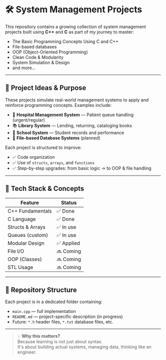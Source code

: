 # 🛠️ System Management Projects

This repository contains a growing collection of system management projects built using **C++** and **C** as part of my journey to master:

- The Basic Programming Concepts Using C and C++
- File-based databases
- OOP (Object-Oriented Programming)
- Clean Code & Modularity
- System Simulation & Design
- and more...
  

---

## 📌 Project Ideas & Purpose

These projects simulate real-world management systems to apply and reinforce programming concepts. Examples include:

- 🏥 **Hospital Management System** — Patient queue handling (urgent/regular)
- 📚 **Library System** — Lending, returning, cataloging books
- 🏫 **School System** — Student records and performance
- 📁 **File-based Database Systems** (planned)

Each project is structured to improve:
- ✅ Code organization
- ✅ Use of `structs`, `arrays`, and `functions`
- ✅ Step-by-step upgrades: from basic logic → to OOP & file handling

---

## 🚀 Tech Stack & Concepts

| Feature            | Status      |
|--------------------|-------------|
| C++ Fundamentals   | ✅ Done      |
| C Language         | ✅ Done    |
| Structs & Arrays   | ✅ In use    |
| Queues (custom)    | ✅ In use    |
| Modular Design     | ✅ Applied   |
| File I/O           | 🔜 Coming   |
| OOP (Classes)      | 🔜 Coming   |
| STL Usage          | 🔜 Coming   |

---

## 📁 Repository Structure

Each project is in a dedicated folder containing:

- `main.cpp` — full implementation
- `README.md` — project-specific description (in progress)
- Future: `*.h` header files, `*.txt` database files, etc.

---

> 💡 **Why this matters?**  
> Because learning is not just about syntax.  
> It's about building actual systems, managing data, thinking like an engineer.



